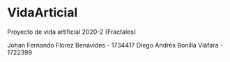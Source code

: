 # VidaArticial
Proyecto de vida artificial 2020-2 (Fractales)

Johan Fernando Florez Benávides - 1734417
Diego Andrés Bonilla Viáfara - 1722399
